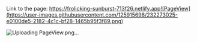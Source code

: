 Link to the page: https://frolicking-sunburst-713f26.netlify.app![PageView](https://user-images.githubusercontent.com/125915698/232273025-e0100de5-2182-4c1c-bf28-1465b95f3f89.png)

![Uploading PageView.png…]()
